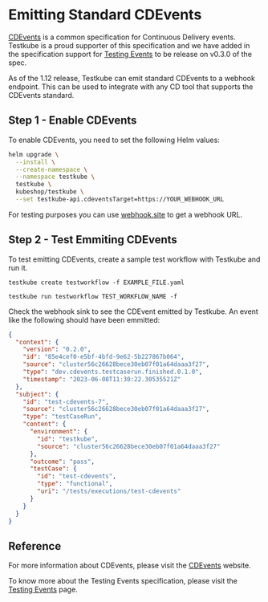 # Emitting Standard CDEvents

[CDEvents](https://cdevents.dev/) is a common specification for Continuous Delivery events. Testkube is a proud supporter of this specification and we have added in the specification support for [Testing Events](https://github.com/cdevents/spec/blob/main/testing-events.md) to be release on v0.3.0 of the spec.

As of the 1.12 release, Testkube can emit standard CDEvents to a webhook endpoint. This can be used to integrate with any CD tool that supports the CDEvents standard.

## Step 1 - Enable CDEvents

To enable CDEvents, you need to set the following Helm
values:

```sh
helm upgrade \
  --install \
  --create-namespace \
  --namespace testkube \
  testkube \
  kubeshop/testkube \
  --set testkube-api.cdeventsTarget=https://YOUR_WEBHOOK_URL
```

For testing purposes you can use [webhook.site](https://webhook.site/) to get a webhook URL.

## Step 2 - Test Emmiting CDEvents

To test emitting CDEvents, create a sample test workflow with Testkube and run it.

```
testkube create testworkflow -f EXAMPLE_FILE.yaml

testkube run testworkflow TEST_WORKFLOW_NAME -f
```

Check the webhook sink to see the CDEvent emitted by Testkube. An event like the following should have been emmitted: 
<!-- Please check the code outputs. This may require update -->
```json 
{
  "context": {
    "version": "0.2.0",
    "id": "85e4cef0-e5bf-4bfd-9e62-5b227867b064",
    "source": "cluster56c26628bece30eb07f01a64daaa3f27",
    "type": "dev.cdevents.testcaserun.finished.0.1.0",
    "timestamp": "2023-06-08T11:30:22.30535521Z"
  },
  "subject": {
    "id": "test-cdevents-7",
    "source": "cluster56c26628bece30eb07f01a64daaa3f27",
    "type": "testCaseRun",
    "content": {
      "environment": {
        "id": "testkube",
        "source": "cluster56c26628bece30eb07f01a64daaa3f27"
      },
      "outcome": "pass",
      "testCase": {
        "id": "test-cdevents",
        "type": "functional",
        "uri": "/tests/executions/test-cdevents"
      }
    }
  }
}
```

## Reference

For more information about CDEvents, please visit the [CDEvents](https://cdevents.dev/) website.

To know more about the Testing Events specification, please visit the [Testing Events](https://github.com/cdevents/spec/blob/main/testing-events.md) page.


